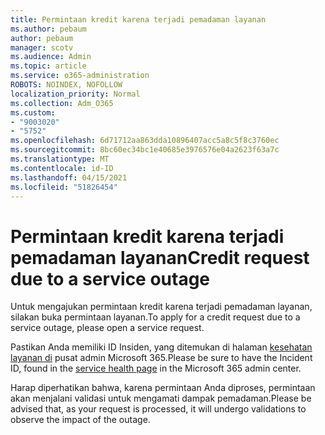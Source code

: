 ```yaml
---
title: Permintaan kredit karena terjadi pemadaman layanan
ms.author: pebaum
author: pebaum
manager: scotv
ms.audience: Admin
ms.topic: article
ms.service: o365-administration
ROBOTS: NOINDEX, NOFOLLOW
localization_priority: Normal
ms.collection: Adm_O365
ms.custom:
- "9003020"
- "5752"
ms.openlocfilehash: 6d71712aa863dda10896407acc5a8c5f8c3760ec
ms.sourcegitcommit: 8bc60ec34bc1e40685e3976576e04a2623f63a7c
ms.translationtype: MT
ms.contentlocale: id-ID
ms.lasthandoff: 04/15/2021
ms.locfileid: "51826454"
---
```

# <a name="credit-request-due-to-a-service-outage"></a><span data-ttu-id="117eb-102">Permintaan kredit karena terjadi pemadaman layanan</span><span class="sxs-lookup"><span data-stu-id="117eb-102">Credit request due to a service outage</span></span>

<span data-ttu-id="117eb-103">Untuk mengajukan permintaan kredit karena terjadi pemadaman layanan, silakan buka permintaan layanan.</span><span class="sxs-lookup"><span data-stu-id="117eb-103">To apply for a credit request due to a service outage, please open a service request.</span></span>

<span data-ttu-id="117eb-104">Pastikan Anda memiliki ID Insiden, yang ditemukan di halaman [kesehatan layanan di](https://docs.microsoft.com/office365/enterprise/view-service-health) pusat admin Microsoft 365.</span><span class="sxs-lookup"><span data-stu-id="117eb-104">Please be sure to have the Incident ID, found in the [service health page](https://docs.microsoft.com/office365/enterprise/view-service-health) in the Microsoft 365 admin center.</span></span>

<span data-ttu-id="117eb-105">Harap diperhatikan bahwa, karena permintaan Anda diproses, permintaan akan menjalani validasi untuk mengamati dampak pemadaman.</span><span class="sxs-lookup"><span data-stu-id="117eb-105">Please be advised that, as your request is processed, it will undergo validations to observe the impact of the outage.</span></span>
